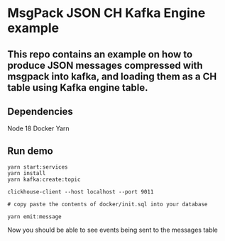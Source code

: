 # MsgPack JSON CH Kafka Engine example

## This repo contains an example on how to produce JSON messages compressed with msgpack into kafka, and loading them as a CH table using Kafka engine table.

## Dependencies

Node 18
Docker
Yarn

## Run demo

```
yarn start:services
yarn install
yarn kafka:create:topic

clickhouse-client --host localhost --port 9011

# copy paste the contents of docker/init.sql into your database

yarn emit:message
```

Now you should be able to see events being sent to the messages table
